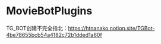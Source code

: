 # MovieBotPlugins

TG_BOT创建不完全指北：https://htnanako.notion.site/TGBot-4be78655bcb54a4182c72b1dded1a60f
